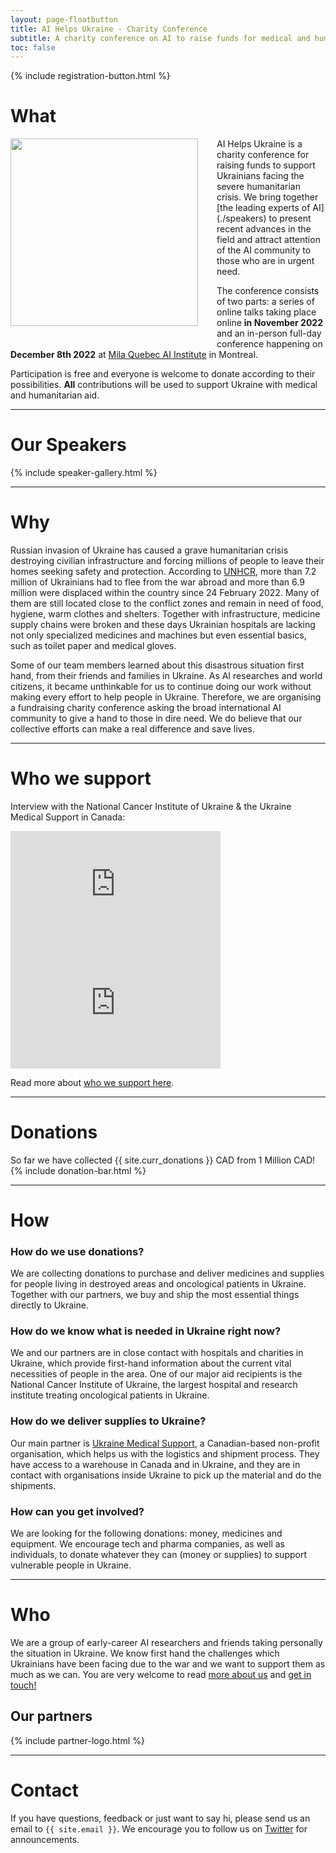 ```yaml
---
layout: page-floatbutton
title: AI Helps Ukraine - Charity Conference
subtitle: A charity conference on AI to raise funds for medical and humanitarian aid for Ukraine
toc: false
---
```


{% include registration-button.html %}

<!--{% include join-button.html %}-->

# What

<img src="{{ site.logo }}" style="width:300px;vertical-align:middle;padding-right:30px;padding-bottom:30px;float:left">
AI Helps Ukraine is a charity conference for raising funds to support Ukrainians facing the severe humanitarian crisis. We bring together [the leading experts of AI](./speakers) to present recent advances in the field and attract attention of the AI community to those who are in urgent need.

The conference consists of two parts: a series of online talks taking place online **in November 2022** and an in-person full-day conference happening on **December 8th 2022** at  [Mila Quebec AI Institute](https://mila.quebec/) in Montreal.

Participation is free and everyone is welcome to donate according to their possibilities. **All** contributions will be used to support Ukraine with medical and humanitarian aid.

---

# Our Speakers
{% include speaker-gallery.html %}

---
# Why

Russian invasion of Ukraine has caused a grave humanitarian crisis destroying civilian infrastructure and forcing millions of people to leave their homes seeking safety and protection. According to [UNHCR](https://www.unhcr.org/ukraine-emergency.html), more than 7.2 million of Ukrainians had to flee from the war abroad and more than 6.9 million were displaced within the country since 24 February 2022. Many of them are still located close to the conflict zones and remain in need of food, hygiene, warm clothes and shelters. Together with infrastructure, medicine supply chains were broken and these days Ukrainian hospitals are lacking not only specialized medicines and machines but even essential basics, such as toilet paper and medical gloves.

Some of our team members learned about this disastrous situation first hand, from their friends and families in Ukraine. As AI researches and world citizens, it became unthinkable for us to continue doing our work without making every effort to help people in Ukraine. Therefore, we are organising a fundraising charity conference asking the broad international AI community to give a hand to those in dire need. We do believe that our collective efforts can make a real difference and save lives.

---
# Who we support

Interview with the National Cancer Institute of Ukraine & the Ukraine Medical Support in Canada:

<iframe style="width: 35vw; height: calc(35vw/1.77)" src="https://www.youtube-nocookie.com/embed/YRyQrpMmVOM" title="YouTube video player" frameborder="0" allow="accelerometer; autoplay; clipboard-write; encrypted-media; gyroscope; picture-in-picture" allowfullscreen></iframe>
<iframe style="width: 35vw; height: calc(35vw/1.77)" src="https://www.youtube-nocookie.com/embed/0VzF0L8HDMM" title="YouTube video player" frameborder="0" allow="accelerometer; autoplay; clipboard-write; encrypted-media; gyroscope; picture-in-picture" allowfullscreen></iframe>

Read more about [who we support here](./who_we_support).

---
# Donations
So far we have collected {{ site.curr_donations }} CAD from 1 Million CAD!
{% include donation-bar.html %}

---

# How

### How do we use donations?

We are collecting donations to purchase and deliver medicines and supplies for people living in destroyed areas and oncological patients in Ukraine. Together with our partners, we buy and ship the most essential things directly to Ukraine.

### How do we know what is needed in Ukraine right now?

We and our partners are in close contact with hospitals and charities in Ukraine, which provide first-hand information about the current vital necessities of people in the area. One of our major aid recipients is the National Cancer Institute of Ukraine, the largest hospital and research institute treating oncological patients in Ukraine.

### How do we deliver supplies to Ukraine?

Our main partner is [Ukraine Medical Support](https://uams.ca/about-us/), a Canadian-based non-profit organisation, which helps us with the logistics and shipment process. They have access to a warehouse in Canada and in Ukraine, and they are in contact with organisations inside Ukraine to pick up the material and do the shipments.

### How can you get involved?

We are looking for the following donations: money, medicines and equipment. We encourage tech and pharma companies, as well as individuals, to donate whatever they can (money or supplies) to support vulnerable people in Ukraine.

---

# Who

We are a group of early-career AI researchers and friends taking personally the situation in Ukraine. We know first hand the challenges which Ukrainians have been facing due to the war and we want to support them as much as we can. You are very welcome to read [more about us](./team) and [get in touch!](#contact)

## Our partners

{% include partner-logo.html %}

---

# Contact

If you have questions, feedback or just want to say hi, please send us an email to `{{ site.email }}`. We encourage you to follow us on [Twitter](https://twitter.com/aihelpsukraine) for announcements.
